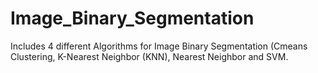 # Image_Binary_Segmentation
Includes 4 different Algorithms for Image Binary Segmentation (Cmeans Clustering, K-Nearest Neighbor (KNN), Nearest Neighbor and SVM. 
